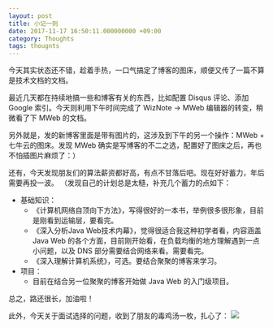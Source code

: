 ```yaml
---
layout: post
title: 小记一则
date: 2017-11-17 16:50:11.000000000 +09:00
category: Thoughts
tags: thougnts
---
```

今天其实状态还不错，趁着手热，一口气搞定了博客的图床，顺便又传了一篇不算是技术文档的文档。

最近几天都在持续地搞一些和博客有关的东西，比如配置 Disqus 评论、添加 Google 索引。今天则利用下午时间完成了 WizNote -> MWeb 编辑器的转变，稍微看了下 MWeb 的文档。

另外就是，发的新博客里面是带有图片的，这涉及到下午的另一个操作：MWeb + 七牛云的图床。发现 MWeb 确实是写博客的不二之选，配置好了图床之后，再也不怕插图片麻烦了：）

还有，今天发现朋友们的算法薪资都好高，有点不甘落后吧。现在好好蓄力，年后需要再投一波。
（发现自己的计划总是太糙，补充几个蓄力的点如下：
- 基础知识：
  - 《计算机网络自顶向下方法》，写得很好的一本书，举例很多很形象，目前是刚看到运输层，要看完。
  - 《深入分析Java Web技术内幕》，觉得很适合我这种初学者看，内容涵盖 Java Web 的各个方面，目前刚开始看，在负载均衡的地方理解遇到一点小问题，以及 DNS 部分需要结合网络来看。需要看完。
  - 《深入理解计算机系统》，可选。要结合聚聚的博客来学习。
- 项目：
  - 目前在结合另一位聚聚的博客开始做 Java Web 的入门级项目。

总之，路还很长，加油啦！

此外，今天关于面试选择的问题，收到了朋友的毒鸡汤一枚，扎心了：
![](http://ozjtrx3vo.bkt.clouddn.com/2017-11-17-毒鸡汤.jpeg)


